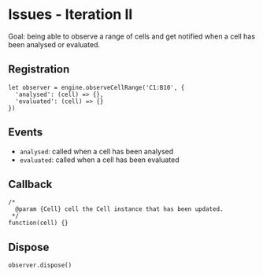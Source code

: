 # Issues - Iteration II

Goal: being able to observe a range of cells and get notified when a cell has been analysed or evaluated.

## Registration

```
let observer = engine.observeCellRange('C1:B10', {
  'analysed': (cell) => {},
  'evaluated': (cell) => {}
})
```

## Events

- `analysed`: called when a cell has been analysed
- `evaluated`: called when a cell has been evaluated

## Callback

```
/*
  @param {Cell} cell the Cell instance that has been updated.
 */
function(cell) {}
```

## Dispose

```
observer.dispose()
```
